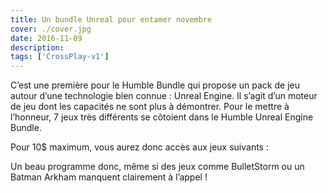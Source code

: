 ```yaml
---
title: Un bundle Unreal pour entamer novembre
cover: ./cover.jpg
date: 2016-11-09
description: 
tags: ['CrossPlay-v1']
---
```

C’est une première pour le Humble Bundle qui propose un pack de jeu autour d’une technologie bien connue : Unreal Engine. Il s’agit d’un moteur de jeu dont les capacités ne sont plus à démontrer. Pour le mettre à l’honneur, 7 jeux très différents se côtoient dans le Humble Unreal Engine Bundle.

Pour 10$ maximum, vous aurez donc accès aux jeux suivants :

Un beau programme donc, même si des jeux comme BulletStorm ou un Batman Arkham manquent clairement à l’appel !

